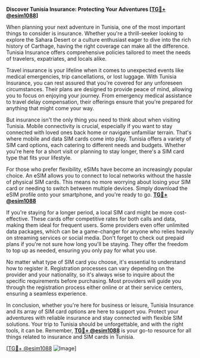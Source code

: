 **Discover Tunisia Insurance: Protecting Your Adventures [[TG💪+ @esim1088](https://t.me/s/esim1088)]**

When planning your next adventure in Tunisia, one of the most important things to consider is insurance. Whether you're a thrill-seeker looking to explore the Sahara Desert or a culture enthusiast eager to dive into the rich history of Carthage, having the right coverage can make all the difference. Tunisia Insurance offers comprehensive policies tailored to meet the needs of travelers, expatriates, and locals alike.

Travel insurance is your lifeline when it comes to unexpected events like medical emergencies, trip cancellations, or lost luggage. With Tunisia Insurance, you can rest assured that you're covered for any unforeseen circumstances. Their plans are designed to provide peace of mind, allowing you to focus on enjoying your journey. From emergency medical assistance to travel delay compensation, their offerings ensure that you're prepared for anything that might come your way.

But insurance isn't the only thing you need to think about when visiting Tunisia. Mobile connectivity is crucial, especially if you want to stay connected with loved ones back home or navigate unfamiliar terrain. That's where mobile and data SIM cards come into play. Tunisia offers a variety of SIM card options, each catering to different needs and budgets. Whether you're here for a short visit or planning to stay longer, there's a SIM card type that fits your lifestyle.

For those who prefer flexibility, eSIMs have become an increasingly popular choice. An eSIM allows you to connect to local networks without the hassle of physical SIM cards. This means no more worrying about losing your SIM card or needing to switch between multiple devices. Simply download the eSIM profile onto your smartphone, and you're ready to go. **[TG💪+ @esim1088](https://t.me/s/esim1088)**

If you're staying for a longer period, a local SIM card might be more cost-effective. These cards offer competitive rates for both calls and data, making them ideal for frequent users. Some providers even offer unlimited data packages, which can be a game-changer for anyone who relies heavily on streaming services or social media. Don't forget to check out prepaid plans if you're not sure how long you'll be staying. They offer the freedom to top up as needed, ensuring you only pay for what you use.

No matter what type of SIM card you choose, it's essential to understand how to register it. Registration processes can vary depending on the provider and your nationality, so it's always wise to inquire about the specific requirements before purchasing. Most providers will guide you through the registration process either online or at their service centers, ensuring a seamless experience.

In conclusion, whether you're here for business or leisure, Tunisia Insurance and its array of SIM card options are here to support you. Protect your adventures with reliable insurance and stay connected with flexible SIM solutions. Your trip to Tunisia should be unforgettable, and with the right tools, it can be. Remember, **[TG💪+ @esim1088](https://t.me/s/esim1088)** is your go-to resource for all things related to insurance and SIM cards in Tunisia.

[[TG💪+ @esim1088](https://t.me/s/esim1088) ![Image](https://i.postimg.cc/Y0z9fWf4/image.png)]